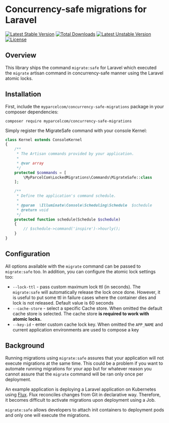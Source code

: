 # Concurrency-safe migrations for Laravel
[![Latest Stable Version](https://poser.pugx.org/myparcelcom/concurrency-safe-migrations/v)](//packagist.org/packages/myparcelcom/concurrency-safe-migrations) [![Total Downloads](https://poser.pugx.org/myparcelcom/concurrency-safe-migrations/downloads)](//packagist.org/packages/myparcelcom/concurrency-safe-migrations) [![Latest Unstable Version](https://poser.pugx.org/myparcelcom/concurrency-safe-migrations/v/unstable)](//packagist.org/packages/myparcelcom/concurrency-safe-migrations) [![License](https://poser.pugx.org/myparcelcom/concurrency-safe-migrations/license)](//packagist.org/packages/myparcelcom/concurrency-safe-migrations)

## Overview
This library ships the command `migrate:safe` for Laravel which executed the `migrate` artisan command in concurrency-safe manner using the Laravel atomic locks.

## Installation

First, include the `myparcelcom/concurrency-safe-migrations` package in your composer dependencies:

```shell
composer require myparcelcom/concurrency-safe-migrations
```

Simply register the MigrateSafe command with your console Kernel:
```php
class Kernel extends ConsoleKernel
{
    /**
     * The Artisan commands provided by your application.
     *
     * @var array
     */
    protected $commands = [
        \MyParcelCom\LockedMigrations\Commands\MigrateSafe::class
    ];

    /**
     * Define the application's command schedule.
     *
     * @param  \Illuminate\Console\Scheduling\Schedule  $schedule
     * @return void
     */
    protected function schedule(Schedule $schedule)
    {
        // $schedule->command('inspire')->hourly();
    }
}
```

## Configuration
All options available with the `migrate` command can be passed to `migrate:safe` too. In addition, you can configure the atomic lock settings too:

- `--lock-ttl` - pass custom maximum lock ttl (in seconds). The `migrate:safe` will automatically release the lock once done. However, it is useful to put some ttl in failure cases where the container dies and lock is not released. Default value is 60 seconds
- `--cache-store` - select a specific Cache store. When omitted the default cache store is selected. The cache store **is required to work with atomic locks.** 
- `--key-id` - enter custom cache lock key. When omitted the `APP_NAME` and current application environments are used to compose a key

## Background
Running migrations using `migrate:safe` assures that your application will not execute migrations at the same time. This could be a problem if you want to automate running migrations for your app but for whatever reason you cannot assure that the `migrate` command will be ran only once per deployment.

An example application is deploying a Laravel application on Kubernetes using [Flux]. Flux reconciles changes from Git in declarative way. Therefore, it becomes difficult to activate migrations upon deployment using a Job.

`migrate:safe` allows developers to attach init containers to deployment pods and only one will execute the migrations.

[Flux]: https://fluxcd.io/

